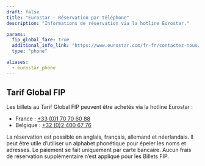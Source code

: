 ```yaml
---
draft: false
title: "Eurostar – Réservation par téléphone"
description: "Informations de réservation via la hotline Eurostar."

params:
  fip_global_fare: true
  additional_info_link: "https://www.eurostar.com/fr-fr/contactez-nous/coordonnees-de-contact"
  type: "phone"

aliases:
  - eurostar_phone
---
```


## Tarif Global FIP

Les billets au Tarif Global FIP peuvent être achetés via la hotline Eurostar :

- France : [+33 (0)1 70 70 60 88](tel:+33170706088)
- Belgique : [+32 (0)2 400 67 76](tel:+3224006776)

La réservation est possible en anglais, français, allemand et néerlandais. Il peut être utile d’utiliser un alphabet phonétique pour épeler les noms et adresses. Le paiement se fait uniquement par carte bancaire. Aucun frais de réservation supplémentaire n’est appliqué pour les Billets FIP.
